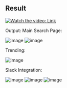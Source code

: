 ## Result
[![Watch the video: Link](https://user-images.githubusercontent.com/48029688/82014897-2d294c80-969b-11ea-94c1-2a4152a5b597.gif)](https://www.youtube.com/watch?v=7wZutVgPWuo)

Output:
Main Search Page:

![image](https://user-images.githubusercontent.com/48029688/82016641-1ab11200-969f-11ea-8c42-b403f5ce7358.png)
![image](https://user-images.githubusercontent.com/48029688/82016646-1dac0280-969f-11ea-96ef-14a30f0e6b5a.png)

Trending:

![image](https://user-images.githubusercontent.com/48029688/82016656-21d82000-969f-11ea-9d10-ce993635c0d1.png)

Slack Integration:

![image](https://user-images.githubusercontent.com/48029688/82016782-62d03480-969f-11ea-84a2-26c2b3016931.png)
![image](https://user-images.githubusercontent.com/48029688/82016791-65cb2500-969f-11ea-9612-3ef17aec8de0.png)
![image](https://user-images.githubusercontent.com/48029688/82016794-68c61580-969f-11ea-86a8-c7bac57f6fb9.png)
